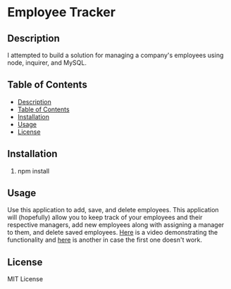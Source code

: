 # Employee Tracker

## Description

I attempted to build a solution for managing a company's employees using node, inquirer, and MySQL.

## Table of Contents

* [Description](#description)
* [Table of Contents](#tableofcontents)
* [Installation](#installation)
* [Usage](#usage)
* [License](#license)

## Installation

1. npm install

## Usage 

Use this application to add, save, and delete employees. This application will (hopefully) allow you to keep track of your employees and their respective managers, add new employees along with assigning a manager to them, and delete saved employees.
[Here](https://drive.google.com/file/d/1fiTarypR25QDf3TGVqkTohJWghfzvCYr/view?usp=sharing) is a video demonstrating the functionality and [here](https://youtu.be/GmNaBAyjHwo) is another in case the first one doesn't work.

## License 

MIT License
